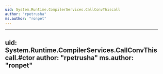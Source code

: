 ```yaml
---
uid: System.Runtime.CompilerServices.CallConvThiscall
author: "rpetrusha"
ms.author: "ronpet"
---
```


---
uid: System.Runtime.CompilerServices.CallConvThiscall.#ctor
author: "rpetrusha"
ms.author: "ronpet"
---
